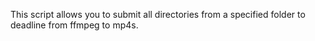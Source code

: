 This script allows you to submit all directories from a specified folder to deadline from ffmpeg to mp4s.
